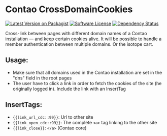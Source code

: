 # Contao CrossDomainCookies

[![Latest Version on Packagist][ico-version]][link-packagist]
[![Software License][ico-license]]()
[![Dependency Status][ico-dependencies]][link-dependencies]

Cross-link between pages with different domain names of a Contao installation — and keep certain cookies alive. It will be possible to handle a member authentication between multiple domains. Or the isotope cart.

## Usage:

* Make sure that all domains used in the Contao installation are set in the "dns" field in the root pages
* The user have to click a link in order to fetch the cookies of the site (he originally logged in). Include the link with an InsertTag

## InsertTags:

* `{{link_url_cdc::99}}`: Url to other site
* `{{link_open_cdc::99}}`: The complete `<a>` tag linking to the other site
* `{{link_close}}`: `</a>` (Contao core)

[ico-version]: https://img.shields.io/packagist/v/richardhj/contao-crossdomaincookies.svg?style=flat-square
[ico-license]: https://img.shields.io/badge/license-LGPL-brightgreen.svg?style=flat-square
[ico-dependencies]: https://www.versioneye.com/php/richardhj:contao-crossdomaincookies/badge.svg?style=flat-square

[link-packagist]: https://packagist.org/packages/richardhj/contao-crossdomaincookies
[link-dependencies]: https://www.versioneye.com/php/richardhj:contao-crossdomaincookies
